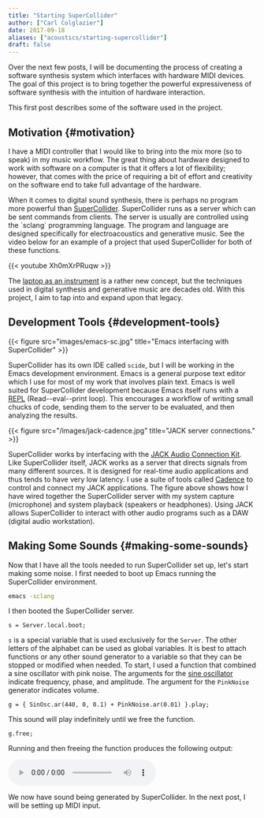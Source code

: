 ```yaml
---
title: "Starting SuperCollider"
author: ["Carl Colglazier"]
date: 2017-09-18
aliases: ["acoustics/starting-supercollider"]
draft: false
---
```


Over the next few posts, I will be documenting the process of creating
a software synthesis system which interfaces with hardware MIDI
devices. The goal of this project is to bring together the powerful
expressiveness of software synthesis with the intuition of hardware
interaction.

This first post describes some of the software used in the project.


## Motivation {#motivation}

I have a MIDI controller that I would like to bring into the mix more
(so to speak) in my music workflow. The great thing about hardware
designed to work with software on a computer is that it offers a lot
of flexibility; however, that comes with the price of requiring a bit
of effort and creativity on the software end to take full advantage of
the hardware.

When it comes to digital sound synthesis, there is perhaps no program
more powerful than [SuperCollider](http://supercollider.github.io/).  SuperCollider runs as a server
which can be sent commands from clients. The server is usually are
controlled using the \`sclang\` programming language. The program and
language are designed specifically for electroacoustics and generative
music. See the video below for an example of a project that used
SuperCollider for both of these functions.

{{< youtube Xh0mXrPRuqw >}}

The [laptop as an instrument](https://www.jstor.org/stable/42578951?seq=1) is a rather new concept, but the
techniques used in digital synthesis and generative music are decades
old. With this project, I aim to tap into and expand upon that legacy.


## Development Tools {#development-tools}

{{< figure src="images/emacs-sc.jpg" title="Emacs interfacing with SuperCollider" >}}

SuperCollider has its own IDE called `scide`, but I will be working in
the Emacs development environment. Emacs is a general purpose text
editor which I use for most of my work that involves plain text.
Emacs is well suited for SuperCollider development because Emacs
itself runs with a [REPL](https://en.wikipedia.org/wiki/Read%E2%80%93eval%E2%80%93print%5Floop) (Read--eval--print loop). This encourages a
workflow of writing small chucks of code, sending them to the server
to be evaluated, and then analyzing the results.

{{< figure src="/images/jack-cadence.jpg" title="JACK server connections." >}}

SuperCollider works by interfacing with the [JACK Audio Connection
Kit](http://jackaudio.org/). Like SuperCollider itself, JACK works as a server that directs
signals from many different sources. It is designed for real-time
audio applications and thus tends to have very low latency. I use a
suite of tools called [Cadence](http://kxstudio.linuxaudio.org/Applications:Cadence) to control and connect my JACK
applications. The figure above shows how I have wired together the
SuperCollider server with my system capture (microphone) and system
playback (speakers or headphones).  Using JACK allows SuperCollider to
interact with other audio programs such as a DAW (digital audio
workstation).


## Making Some Sounds {#making-some-sounds}

Now that I have all the tools needed to run SuperCollider set up,
let's start making some noise. I first needed to boot up Emacs running
the SuperCollider environment.

```sh
emacs -sclang
```

I then booted the SuperCollider server.

```sc
s = Server.local.boot;
```

`s` is a special variable that is used exclusively for the `Server`.
The other letters of the alphabet can be used as global variables.  It
is best to attach functions or any other sound generator to a variable
so that they can be stopped or modified when needed. To start, I used
a function that combined a sine oscillator with pink noise. The
arguments for the [sine oscillator](http://doc.sccode.org/Classes/SinOsc.html) indicate frequency, phase, and
amplitude. The argument for the `PinkNoise` generator indicates
volume.

```sc
g = { SinOsc.ar(440, 0, 0.1) + PinkNoise.ar(0.01) }.play;
```

This sound will play indefinitely until we free the function.

```sc
g.free;
```

Running and then freeing the function produces the following output:

<audio src="/audio/startingsc.mp3" controls class="scope">
</audio>
<script type="text/javascript" src="/js/oscilloscope.min.js"></script>

We now have sound being generated by SuperCollider. In the next post,
I will be setting up MIDI input.